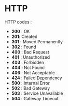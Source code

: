# HTTP

HTTP codes :
* **200** : OK
* **201**:  Created
* **301** : Moved Permanently
* **302** : Found
* **400** : Bad Request
* **401** : Unauthorized
* **403** : Forbidden
* **404** : Not Found
* **406** : Not Acceptable
* **424** : Failed Dependency
* **500** : Internal Error
* **502** : Bad Gateway
* **503** : Service Unavailable
* **504** : Gateway Timeout
